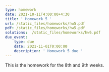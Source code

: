 ```yaml
---
type: homework
date: 2021-10-11T4:00:00+4:30
title: ' Homework 5 '
url: /static_files/homeworks/hw5.pdf
pdf: /static_files/homeworks/hw5.pdf
solutions:  /static_files/homeworks/hw5.pdf
due_event: 
    type: due
    date: 2021-11-01T0:00:00
    description: ' Homework 5 due '
---
```

This is the homework for the 8th and 9th weeks.